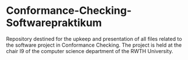 # Conformance-Checking-Softwarepraktikum
Repository destined for the upkeep and presentation of all files related to the software project in Conformance Checking.  The project is held at the chair I9 of the computer science department of the RWTH University.
